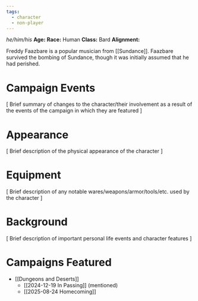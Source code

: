 ```yaml
---
tags:
  - character
  - non-player
---
```

_he/him/his_
**Age:**
**Race:** Human
**Class:** Bard
**Alignment:**

Freddy Faazbare is a popular musician from [[Sundance]]. Faazbare survived the bombing of Sundance, though it was initially assumed that he had perished.

# Campaign Events

\[ Brief summary of changes to the character/their involvement as a result of the events of the campaign in which they are featured ]

# Appearance

\[ Brief description of the physical appearance of the character ]

# Equipment

\[ Brief description of any notable wares/weapons/armor/tools/etc. used by the character ]

# Background

\[ Brief description of important personal life events and character features ]

# Campaigns Featured

- [[Dungeons and Deserts]]
	- [[2024-12-19 In Passing]] (mentioned)
	- [[2025-08-24 Homecoming]]